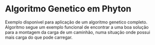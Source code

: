 # Algoritmo Genetico em Phyton

Exemplo disponivel para aplicação de um algoritmo genetico completo.
Algoritmo segue um exemplo funcional de encontrar a uma boa solução para a montagem da carga de um caminhão, numa situação onde possui mais carga do que pode carregar.
